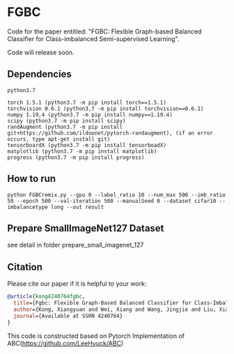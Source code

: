 # FGBC
Code for the paper entitled: "FGBC: Flexible Graph-based Balanced Classifier for Class-imbalanced Semi-supervised Learning". 

Code will release soon.

## Dependencies

```
python3.7

torch 1.5.1 (python3.7 -m pip install torch==1.5.1)
torchvision 0.6.1 (python3,7 -m pip install torchvision==0.6.1)
numpy 1.19,4 (python3.7 -m pip install numpy==1.19.4)
scipy (python3.7 -m pip install scipy)
randAugment (python3.7 -m pip install git+https://github.com/ildoonet/pytorch-randaugment), (if an error occurs, type apt-get install git)
tensorboardX (python3.7 -m pip install tensorboadX)
matplotlib (python3.7 -m pip install matplotlib)
progress (python3.7 -m pip install progress)
```

## How to run
```
python FGBCremix.py --gpu 0 --label_ratio 10 --num_max 500 --imb_ratio 50 --epoch 500 --val-iteration 500 --manualSeed 0 --dataset cifar10 --imbalancetype long --out result
```

## Prepare SmallImageNet127 Dataset
see detail in folder prepare_small_imagenet_127


## Citation

Please cite our paper if it is helpful to your work:

```bibtex
@article{kong4240764fgbc,
  title={Fgbc: Flexible Graph-Based Balanced Classifier for Class-Imbalanced Semi-Supervised Learning},
  author={Kong, Xiangyuan and Wei, Xiang and Wang, Jingjie and Liu, Xiaoyu and Xing, Weiwei and Lu, Wei},
  journal={Available at SSRN 4240764}
}
```


This code is constructed based on Pytorch Implementation of ABC(https://github.com/LeeHyuck/ABC)